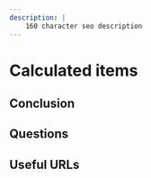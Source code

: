 ```yaml
---
description: |
    160 character seo description
---
```


# Calculated items

## Conclusion

## Questions

## Useful URLs
